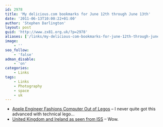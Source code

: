 ```yaml
---
id: 2978
title: 'My delicious.com bookmarks for June 12th through June 13th'
date: '2011-06-13T10:00:22+01:00'
author: 'Stephen Darlington'
layout: post
guid: 'http://www.zx81.org.uk/?p=2978'
aliases: ['/links/my-delicious-com-bookmarks-for-june-12th-through-june-13th.html']
image:
    - ''
seo_follow:
    - 'false'
adman_disable:
    - 'on'
categories:
    - Links
tags:
    - Links
    - Photography
    - space
    - uk
---
```


- [Apple Engineer Fashions Computer Out of Legos](http://www.wired.com/magazine/2011/05/st_legos_computer/?utm_source=feedburner&utm_medium=feed&utm_campaign=Feed:+wired/index+(Wired:+Index+3+(Top+Stories+2))) – I never quite got this advanced with technical lego…
- [United Kingdom and Ireland as seen from ISS](http://www.flickr.com/photos/europeanspaceagency/5297084051/) – Wow.